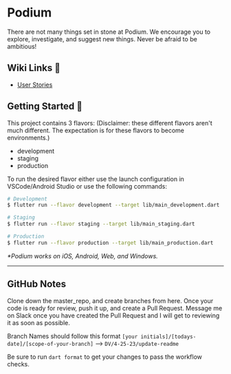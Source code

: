 # Podium

There are not many things set in stone at Podium. We encourage you to explore, investigate, and suggest new things. Never be afraid to be ambitious!

## Wiki Links 📑
- [User Stories](https://github.com/Podium-Apartments/master_repo/wiki/User-Stories)

## Getting Started 🚀

This project contains 3 flavors:
(Disclaimer: these different flavors aren't much different. The expectation is for these flavors to become environments.)

- development
- staging
- production

To run the desired flavor either use the launch configuration in VSCode/Android Studio or use the following commands:

```sh
# Development
$ flutter run --flavor development --target lib/main_development.dart

# Staging
$ flutter run --flavor staging --target lib/main_staging.dart

# Production
$ flutter run --flavor production --target lib/main_production.dart
```

_\*Podium works on iOS, Android, Web, and Windows._

---

## GitHub Notes

Clone down the master_repo, and create branches from here. Once your code is ready for review, push it up, and create a Pull Request. Message me on Slack once you have created the Pull Request and I will get to reviewing it as soon as possible.

Branch Names should follow this format `[your initials]/[todays-date]/[scope-of-your-branch]` --> `DV/4-25-23/update-readme`

Be sure to run `dart format` to get your changes to pass the workflow checks.


